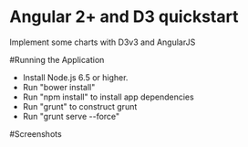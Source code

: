 # Angular 2+ and D3 quickstart
Implement some charts with D3v3 and AngularJS

#Running the Application
<ul>
<li>Install Node.js 6.5 or higher.</li>

<li>Run "bower install"</li>

<li>Run "npm install" to install app dependencies</li>

<li>Run "grunt" to construct grunt</li>

<li>Run "grunt serve --force"</li>

</ul>

#Screenshots

